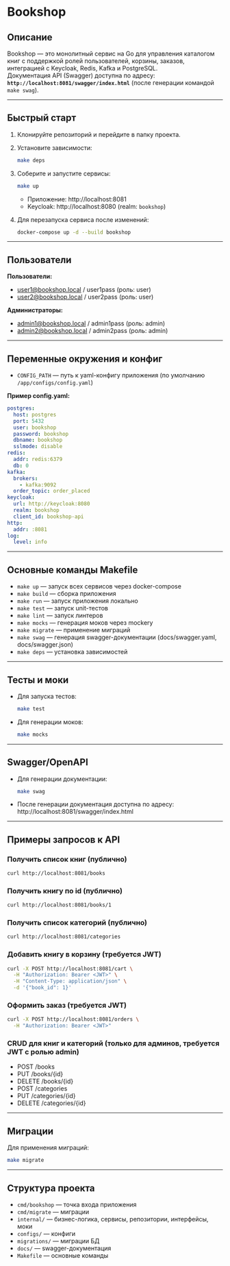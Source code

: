 # Bookshop

## Описание

Bookshop — это монолитный сервис на Go для управления каталогом книг с поддержкой ролей пользователей, корзины, заказов, интеграцией с Keycloak, Redis, Kafka и PostgreSQL.  
Документация API (Swagger) доступна по адресу:  
**`http://localhost:8081/swagger/index.html`** (после генерации командой `make swag`).

---

## Быстрый старт

1. Клонируйте репозиторий и перейдите в папку проекта.
2. Установите зависимости:
   ```sh
   make deps
   ```
3. Соберите и запустите сервисы:
   ```sh
   make up
   ```
   - Приложение: http://localhost:8081
   - Keycloak: http://localhost:8080 (realm: `bookshop`)

4. Для перезапуска сервиса после изменений:
   ```sh
   docker-compose up -d --build bookshop
   ```

---

## Пользователи

**Пользователи:**
- user1@bookshop.local / user1pass (роль: user)
- user2@bookshop.local / user2pass (роль: user)

**Администраторы:**
- admin1@bookshop.local / admin1pass (роль: admin)
- admin2@bookshop.local / admin2pass (роль: admin)

---

## Переменные окружения и конфиг

- `CONFIG_PATH` — путь к yaml-конфигу приложения (по умолчанию `/app/configs/config.yaml`)

**Пример config.yaml:**
```yaml
postgres:
  host: postgres
  port: 5432
  user: bookshop
  password: bookshop
  dbname: bookshop
  sslmode: disable
redis:
  addr: redis:6379
  db: 0
kafka:
  brokers:
    - kafka:9092
  order_topic: order_placed
keycloak:
  url: http://keycloak:8080
  realm: bookshop
  client_id: bookshop-api
http:
  addr: :8081
log:
  level: info
```

---

## Основные команды Makefile

- `make up` — запуск всех сервисов через docker-compose
- `make build` — сборка приложения
- `make run` — запуск приложения локально
- `make test` — запуск unit-тестов
- `make lint` — запуск линтеров
- `make mocks` — генерация моков через mockery
- `make migrate` — применение миграций
- `make swag` — генерация swagger-документации (docs/swagger.yaml, docs/swagger.json)
- `make deps` — установка зависимостей

---

## Тесты и моки

- Для запуска тестов:
  ```sh
  make test
  ```
- Для генерации моков:
  ```sh
  make mocks
  ```

---

## Swagger/OpenAPI

- Для генерации документации:
  ```sh
  make swag
  ```
- После генерации документация доступна по адресу:  
  http://localhost:8081/swagger/index.html

---

## Примеры запросов к API

### Получить список книг (публично)
```sh
curl http://localhost:8081/books
```

### Получить книгу по id (публично)
```sh
curl http://localhost:8081/books/1
```

### Получить список категорий (публично)
```sh
curl http://localhost:8081/categories
```

### Добавить книгу в корзину (требуется JWT)
```sh
curl -X POST http://localhost:8081/cart \
  -H "Authorization: Bearer <JWT>" \
  -H "Content-Type: application/json" \
  -d '{"book_id": 1}'
```

### Оформить заказ (требуется JWT)
```sh
curl -X POST http://localhost:8081/orders \
  -H "Authorization: Bearer <JWT>"
```

### CRUD для книг и категорий (только для админов, требуется JWT с ролью admin)
- POST /books
- PUT /books/{id}
- DELETE /books/{id}
- POST /categories
- PUT /categories/{id}
- DELETE /categories/{id}

---

## Миграции

Для применения миграций:
```sh
make migrate
```

---

## Структура проекта

- `cmd/bookshop` — точка входа приложения
- `cmd/migrate` — миграции
- `internal/` — бизнес-логика, сервисы, репозитории, интерфейсы, моки
- `configs/` — конфиги
- `migrations/` — миграции БД
- `docs/` — swagger-документация
- `Makefile` — основные команды